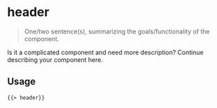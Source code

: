 # header

> One/two sentence(s), summarizing the goals/functionality of the component.

Is it a complicated component and need more description? Continue describing your component here.

## Usage

```html
{{> header}}
```
